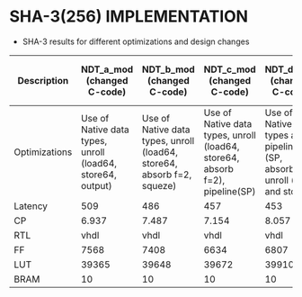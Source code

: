 # SHA-3(256) IMPLEMENTATION

* SHA-3 results for different optimizations and design changes

|Description  |  NDT_a_mod (changed C-code) | NDT_b_mod (changed C-code) | NDT_c_mod (changed C-code) | NDT_d_mod (changed C-code) | No optimization | C-code changed   (No-optimization)|
|-------------|-----------------|---------------|---------------|---------------|-----------------|--------------|
|Optimizations|Use of Native data types, unroll (load64, store64, output)|Use of Native data types, unroll (load64, store64, absorb f=2, squeze)|Use of Native data types, unroll (load64, store64, absorb f=2), pipeline(SP)|Use of Native Data types and pipeline (SP, absorb), unroll (load and store)|no optimization|Use of native data types and no-optimization|NDT_ModifiedCode_AreaOptimization
| Latency     | 509             | 486           |457            |453            |   2343          |   864        |492     |
| CP          | 6.937           | 7.487         |7.154          | 8.057         |   4.996         |   5.078      |7.514   |
| RTL         | vhdl            | vhdl          | vhdl          | vhdl          |    vhdl         |   vhdl       |vhdl    |
| FF          |7568             | 7408          | 6634          | 6807          |    7529         |   3348       |6638    |
| LUT         | 39365           | 39648         | 39672         | 39910         |    21234        |   17992      |21694   |
| BRAM        | 10              | 10            |  10           | 10            | 3               |   8          |10      |

